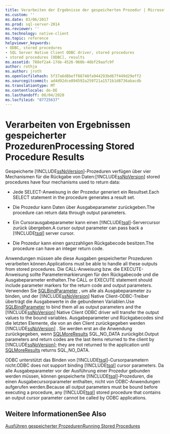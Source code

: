 ```yaml
---
title: Verarbeiten der Ergebnisse der gespeicherten Prozedur | Microsoft-Dokumentation
ms.custom: ''
ms.date: 03/06/2017
ms.prod: sql-server-2014
ms.reviewer: ''
ms.technology: native-client
ms.topic: reference
helpviewer_keywords:
- ODBC, stored procedures
- SQL Server Native Client ODBC driver, stored procedures
- stored procedures [ODBC], results
ms.assetid: 788ef2a4-17de-4526-960b-46bf29aafc9f
author: rothja
ms.author: jroth
ms.openlocfilehash: 5f37a6d8beff88748fa944293bd67f449d29eff2
ms.sourcegitcommit: ad4d92dce894592a259721a1571b1d8736abacdb
ms.translationtype: MT
ms.contentlocale: de-DE
ms.lasthandoff: 08/04/2020
ms.locfileid: "87725637"
---
```

# <a name="processing-stored-procedure-results"></a><span data-ttu-id="0fed5-102">Verarbeiten von Ergebnissen gespeicherter Prozeduren</span><span class="sxs-lookup"><span data-stu-id="0fed5-102">Processing Stored Procedure Results</span></span>
  <span data-ttu-id="0fed5-103">Gespeicherte [!INCLUDE[ssNoVersion](../../includes/ssnoversion-md.md)]-Prozeduren verfügen über vier Mechanismen für die Rückgabe von Daten:</span><span class="sxs-lookup"><span data-stu-id="0fed5-103">[!INCLUDE[ssNoVersion](../../includes/ssnoversion-md.md)] stored procedures have four mechanisms used to return data:</span></span>  
  
-   <span data-ttu-id="0fed5-104">Jede SELECT-Anweisung in der Prozedur generiert ein Resultset.</span><span class="sxs-lookup"><span data-stu-id="0fed5-104">Each SELECT statement in the procedure generates a result set.</span></span>  
  
-   <span data-ttu-id="0fed5-105">Die Prozedur kann Daten über Ausgabeparameter zurückgeben.</span><span class="sxs-lookup"><span data-stu-id="0fed5-105">The procedure can return data through output parameters.</span></span>  
  
-   <span data-ttu-id="0fed5-106">Ein Cursorausgabeparameter kann einen [!INCLUDE[tsql](../../includes/tsql-md.md)]-Servercursor zurück übergeben.</span><span class="sxs-lookup"><span data-stu-id="0fed5-106">A cursor output parameter can pass back a [!INCLUDE[tsql](../../includes/tsql-md.md)] server cursor.</span></span>  
  
-   <span data-ttu-id="0fed5-107">Die Prozedur kann einen ganzzahligen Rückgabecode besitzen.</span><span class="sxs-lookup"><span data-stu-id="0fed5-107">The procedure can have an integer return code.</span></span>  
  
 <span data-ttu-id="0fed5-108">Anwendungen müssen alle diese Ausgaben gespeicherter Prozeduren verarbeiten können.</span><span class="sxs-lookup"><span data-stu-id="0fed5-108">Applications must be able to handle all these outputs from stored procedures.</span></span> <span data-ttu-id="0fed5-109">Die CALL-Anweisung bzw. die EXECUTE-Anweisung sollte Parametermarkierungen für den Rückgabecode und die Ausgabeparameter enthalten.</span><span class="sxs-lookup"><span data-stu-id="0fed5-109">The CALL or EXECUTE statement should include parameter markers for the return code and output parameters.</span></span> <span data-ttu-id="0fed5-110">Verwenden Sie [SQLBindParameter](../native-client-odbc-api/sqlbindparameter.md) , um alle als Ausgabeparameter zu binden, und der [!INCLUDE[ssNoVersion](../../includes/ssnoversion-md.md)] Native Client-ODBC-Treiber überträgt die Ausgabewerte in die gebundenen Variablen.</span><span class="sxs-lookup"><span data-stu-id="0fed5-110">Use [SQLBindParameter](../native-client-odbc-api/sqlbindparameter.md) to bind them all as output parameters and the [!INCLUDE[ssNoVersion](../../includes/ssnoversion-md.md)] Native Client ODBC driver will transfer the output values to the bound variables.</span></span> <span data-ttu-id="0fed5-111">Ausgabeparameter und Rückgabecodes sind die letzten Elemente, die von an den Client zurückgegeben werden [!INCLUDE[ssNoVersion](../../includes/ssnoversion-md.md)] . Sie werden erst an die Anwendung zurückgegeben, wenn [SQLMoreResults](../native-client-odbc-api/sqlmoreresults.md) SQL_NO_DATA zurückgibt.</span><span class="sxs-lookup"><span data-stu-id="0fed5-111">Output parameters and return codes are the last items returned to the client by [!INCLUDE[ssNoVersion](../../includes/ssnoversion-md.md)]; they are not returned to the application until [SQLMoreResults](../native-client-odbc-api/sqlmoreresults.md) returns SQL_NO_DATA.</span></span>  
  
 <span data-ttu-id="0fed5-112">ODBC unterstützt das Binden von [!INCLUDE[tsql](../../includes/tsql-md.md)]-Cursorparametern nicht.</span><span class="sxs-lookup"><span data-stu-id="0fed5-112">ODBC does not support binding [!INCLUDE[tsql](../../includes/tsql-md.md)] cursor parameters.</span></span> <span data-ttu-id="0fed5-113">Da alle Ausgabeparameter vor der Ausführung einer Prozedur gebunden werden müssen, können gespeicherte [!INCLUDE[tsql](../../includes/tsql-md.md)]-Prozeduren, die einen Ausgabecursorparameter enthalten, nicht von ODBC-Anwendungen aufgerufen werden.</span><span class="sxs-lookup"><span data-stu-id="0fed5-113">Because all output parameters must be bound before executing a procedure, any [!INCLUDE[tsql](../../includes/tsql-md.md)] stored procedure that contains an output cursor parameter cannot be called by ODBC applications.</span></span>  
  
## <a name="see-also"></a><span data-ttu-id="0fed5-114">Weitere Informationen</span><span class="sxs-lookup"><span data-stu-id="0fed5-114">See Also</span></span>  
 [<span data-ttu-id="0fed5-115">Ausführen gespeicherter Prozeduren</span><span class="sxs-lookup"><span data-stu-id="0fed5-115">Running Stored Procedures</span></span>](running-stored-procedures.md)  
  
  
